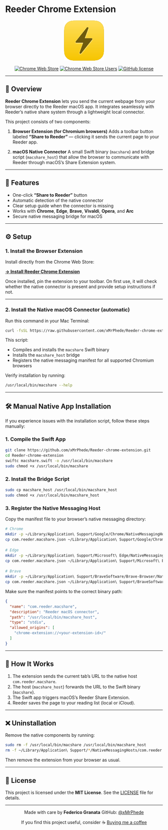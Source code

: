 # Reeder Chrome Extension

<div align="center">

![Extension Logo](https://github.com/xMrPhede/Reeder-chrome-extension/blob/main/extension/icons/icon128.png)

[![Chrome Web Store](https://img.shields.io/chrome-web-store/v/your-extension-id)](https://chrome.google.com/webstore/detail/your-extension-id)
[![Chrome Web Store Users](https://img.shields.io/chrome-web-store/users/your-extension-id)](https://chrome.google.com/webstore/detail/your-extension-id)
[![GitHub license](https://img.shields.io/github/license/xMrPhede/Reeder-chrome-extension)](https://github.com/xMrPhede/Reeder-chrome-extension/blob/main/LICENSE)

</div>

---

## 📖 Overview

**Reeder Chrome Extension** lets you send the current webpage from your browser directly to the Reeder macOS app.
It integrates seamlessly with Reeder’s native share system through a lightweight local connector.

This project consists of two components:

1. **Browser Extension (for Chromium browsers)**
   Adds a toolbar button labeled **“Share to Reeder”** — clicking it sends the current page to your Reeder app.

2. **macOS Native Connector**
   A small Swift binary (`macshare`) and bridge script (`macshare_host`) that allow the browser to communicate with Reeder through macOS’s Share Extension system.

---

## 🚀 Features

* One-click **“Share to Reeder”** button
* Automatic detection of the native connector
* Clear setup guide when the connector is missing
* Works with **Chrome**, **Edge**, **Brave**, **Vivaldi**, **Opera**, and **Arc**
* Secure native messaging bridge for macOS

---

## ⚙️ Setup

### 1. Install the Browser Extension

Install directly from the Chrome Web Store:

**[→ Install Reeder Chrome Extension](https://chrome.google.com/webstore/detail/your-extension-id)**

Once installed, pin the extension to your toolbar.
On first use, it will check whether the native connector is present and provide setup instructions if not.

---

### 2. Install the Native macOS Connector (automatic)

Run this command in your Mac Terminal:

```bash
curl -fsSL https://raw.githubusercontent.com/xMrPhede/Reeder-chrome-extension/main/install.sh | bash
```

This script:

* Compiles and installs the `macshare` Swift binary
* Installs the `macshare_host` bridge
* Registers the native messaging manifest for all supported Chromium browsers

Verify installation by running:

```bash
/usr/local/bin/macshare --help
```

---

## 🛠 Manual Native App Installation

If you experience issues with the installation script, follow these steps manually:

### 1. Compile the Swift App

```bash
git clone https://github.com/xMrPhede/Reeder-chrome-extension.git
cd Reeder-chrome-extension
swiftc macshare.swift -o /usr/local/bin/macshare
sudo chmod +x /usr/local/bin/macshare
```

### 2. Install the Bridge Script

```bash
sudo cp macshare_host /usr/local/bin/macshare_host
sudo chmod +x /usr/local/bin/macshare_host
```

### 3. Register the Native Messaging Host

Copy the manifest file to your browser’s native messaging directory:

```bash
# Chrome
mkdir -p ~/Library/Application\ Support/Google/Chrome/NativeMessagingHosts/
cp com.reeder.macshare.json ~/Library/Application\ Support/Google/Chrome/NativeMessagingHosts/

# Edge
mkdir -p ~/Library/Application\ Support/Microsoft\ Edge/NativeMessagingHosts/
cp com.reeder.macshare.json ~/Library/Application\ Support/Microsoft\ Edge/NativeMessagingHosts/

# Brave
mkdir -p ~/Library/Application\ Support/BraveSoftware/Brave-Browser/NativeMessagingHosts/
cp com.reeder.macshare.json ~/Library/Application\ Support/BraveSoftware/Brave-Browser/NativeMessagingHosts/
```

Make sure the manifest points to the correct binary path:

```json
{
  "name": "com.reeder.macshare",
  "description": "Reeder macOS connector",
  "path": "/usr/local/bin/macshare_host",
  "type": "stdio",
  "allowed_origins": [
    "chrome-extension://<your-extension-id>/"
  ]
}
```

---

## 🧩 How It Works

1. The extension sends the current tab’s URL to the native host `com.reeder.macshare`.
2. The host (`macshare_host`) forwards the URL to the Swift binary (`macshare`).
3. The Swift app triggers macOS’s Reeder Share Extension.
4. Reeder saves the page to your reading list (local or iCloud).

---

## ❌ Uninstallation

Remove the native components by running:

```bash
sudo rm -f /usr/local/bin/macshare /usr/local/bin/macshare_host
rm -f ~/Library/Application\ Support/*/NativeMessagingHosts/com.reeder.macshare.json
```

Then remove the extension from your browser as usual.

---

## 📝 License

This project is licensed under the **MIT License**.
See the [LICENSE](LICENSE) file for details.

---

<div align="center">

Made with care by **Federico Granata**
GitHub: [@xMrPhede](https://github.com/xMrPhede)

If you find this project useful, consider
☕ [Buying me a coffee](https://www.buymeacoffee.com/xmrphede)

</div>
